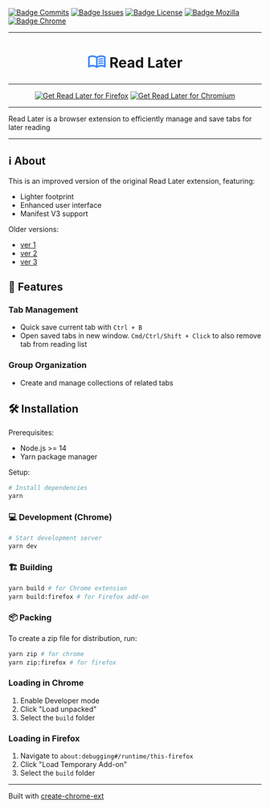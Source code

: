 [![Badge Commits]][Commit Rate]
[![Badge Issues]][Issues]
[![Badge License]][License]
[![Badge Mozilla]][Mozilla]
[![Badge Chrome]][Chrome]

---

<h1 align="center">
<sub>
<img src="public/img/logo-48.png" height="38" width="38">
</sub>
Read Later
</h1>

---

<p align="center">
<a href="https://addons.mozilla.org/addon/read-it-later/"><img src="https://user-images.githubusercontent.com/585534/107280546-7b9b2a00-6a26-11eb-8f9f-f95932f4bfec.png" alt="Get Read Later for Firefox"></a>
<a href="https://chromewebstore.google.com/detail/read-later/cbkpffbpdnkdlfdaoeakdelhmakefomb"><img src="https://user-images.githubusercontent.com/585534/107280622-91a8ea80-6a26-11eb-8d07-77c548b28665.png" alt="Get Read Later for Chromium"></a>
</p>

***

Read Later is a browser extension to efficiently manage and save tabs for later reading

***

## ℹ️ About

This is an improved version of the original Read Later extension, featuring:

- Lighter footprint
- Enhanced user interface
- Manifest V3 support

Older versions:

- [ver 1](https://github.com/paulcoding810/MyExtensions/tree/main/ReadLater)
- [ver 2](https://github.com/paulcoding810/LExtension)
- [ver 3](https://github.com/paulcoding810/read-later-v2)

## 🚀 Features

### Tab Management

- Quick save current tab with `Ctrl + B`
- Open saved tabs in new window. `Cmd/Ctrl/Shift + Click` to also remove tab from reading list

### Group Organization

- Create and manage collections of related tabs

## 🛠️ Installation

Prerequisites:

- Node.js >= 14
- Yarn package manager

Setup:

```bash
# Install dependencies
yarn
```

### 💻 Development (Chrome)

```bash
# Start development server
yarn dev
```

### 🏗️ Building

```bash
yarn build # for Chrome extension
yarn build:firefox # for Firefox add-on
```

### 📦 Packing

To create a zip file for distribution, run:

```bash
yarn zip # for chrome
yarn zip:firefox # for firefox
```

### Loading in Chrome

1. Enable Developer mode
2. Click "Load unpacked"
3. Select the `build` folder

### Loading in Firefox

1. Navigate to `about:debugging#/runtime/this-firefox`
2. Click "Load Temporary Add-on"
3. Select the `build` folder

---

Built with [create-chrome-ext](https://github.com/guocaoyi/create-chrome-ext)

<!----------------------------------[ Badges ]--------------------------------->

[Mozilla]: https://addons.mozilla.org/addon/read-it-later/
[Chrome]: https://chromewebstore.google.com/detail/read-later/cbkpffbpdnkdlfdaoeakdelhmakefomb
[License]: LICENSE.txt

[Commit Rate]: https://github.com/paulcoding810/read-later-v3/commits/main
[Issues]: https://github.com/paulcoding810/read-later-v3/issues

[Badge Commits]: https://img.shields.io/github/commit-activity/m/paulcoding810/read-later-v3?label=Commits
[Badge Mozilla]: https://img.shields.io/amo/v/read-it-later
[Badge Chrome]: https://img.shields.io/chrome-web-store/v/cbkpffbpdnkdlfdaoeakdelhmakefomb
[Badge License]: https://img.shields.io/badge/License-MIT-blue.svg
[Badge Issues]: https://img.shields.io/github/issues/paulcoding810/read-later-v3/issues

